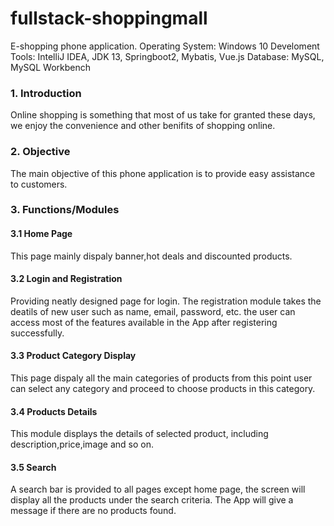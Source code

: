 # fullstack-shoppingmall
E-shopping phone application.
Operating System: Windows 10
Develoment Tools: IntelliJ IDEA, JDK 13, Springboot2, Mybatis, Vue.js
Database: MySQL, MySQL Workbench
### 1. Introduction
Online shopping is something that most of us take for granted these days, we enjoy the convenience and other benifits of shopping online.
### 2. Objective
The main objective of this phone application is to provide easy assistance to customers.
### 3. Functions/Modules
#### 3.1 Home Page
This page mainly dispaly banner,hot deals and discounted products. 
#### 3.2 Login and Registration
Providing neatly designed page for login. The registration module takes the deatils of new user such as name, email, password, etc. the user can access most of the features available in the App after registering successfully.
#### 3.3 Product Category Display
This page dispaly all the main categories of products from this point user can select any category and proceed to choose products in this category.
#### 3.4 Products Details
This module displays the details of selected product, including description,price,image and so on.
#### 3.5 Search
A search bar is provided to all pages except home page, the screen will display all the products under the search criteria. The App will give a message if there are no products found.


